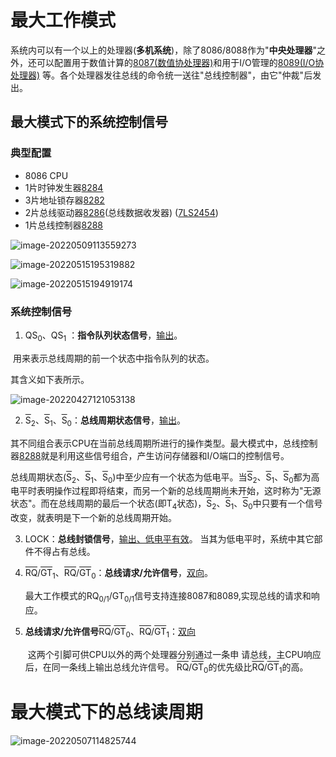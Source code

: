 # 最大工作模式

​	系统内可以有一个以上的处理器(**多机系统**)，除了8086/8088作为"**中央处理器**"之外，还可以配置用于数值计算的[8087(数值协处理器)](../../第八章/8087算数协处理器.md)和用于I/O管理的[8089(I/O协处理器)](../../第八章/8089输入输出协处理器.md) 等。各个处理器发往总线的命令统一送往"总线控制器"，由它"仲裁"后发出。

## 最大模式下的系统控制信号

### 典型配置

- 8086 CPU
- 1片时钟发生器[8284](../../第八章/8284时钟发生器.md)
- 3片地址锁存器[8282](../../第八章/8282地址锁存器.md)
- 2片总线驱动器[8286](../../第八章/8286总线驱动器.md)(总线数据收发器) ([7LS2454](../../第八章/7LS2454.md))
- 1片总线控制器[8288](../../第八章/8288总线控制器.md)        

![image-20220509113559273](https://cdn.jsdelivr.net/gh/letengzz/Two-C@main/img/PM/Second/202205260928238.png)

![image-20220515195319882](https://cdn.jsdelivr.net/gh/letengzz/Two-C@main/img/PM/Second/202205260929186.png)

![image-20220515194919174](https://cdn.jsdelivr.net/gh/letengzz/Two-C@main/img/PM/Second/202205260929515.png)       

### 系统控制信号

1. QS<sub>0</sub>、QS<sub>1</sub> ：**指令队列状态信号**，[输出](../引脚/引脚信号传输的类型.md)。

​	用来表示总线周期的前一个状态中指令队列的状态。

其含义如下表所示。

![image-20220427121053138](https://cdn.jsdelivr.net/gh/letengzz/Two-C@main/img/PM/Second/202205260929508.png)

2. <SPAN style="TEXT-DECORATION: overline">S</SPAN><sub>2</sub>、<SPAN style="TEXT-DECORATION: overline">S</SPAN><sub>1</sub>、<SPAN style="TEXT-DECORATION: overline">S</SPAN><sub>0</sub>：**总线周期状态信号**，[输出](../引脚/引脚信号传输的类型.md)。

​		其不同组合表示CPU在当前总线周期所进行的操作类型。最大模式中，总线控制器[8288](../../第八章/8288总线控制器.md)就是利用这些信号组合，产生访问存储器和I/O端口的控制信号。

   总线周期状态(<SPAN style="TEXT-DECORATION: overline">S</SPAN><sub>2</sub>、<SPAN style="TEXT-DECORATION: overline">S</SPAN><sub>1</sub>、<SPAN style="TEXT-DECORATION: overline">S</SPAN><sub>0</sub>)中至少应有一个状态为低电平。当<SPAN style="TEXT-DECORATION: overline">S</SPAN><sub>2</sub>、<SPAN style="TEXT-DECORATION: overline">S</SPAN><sub>1</sub>、<SPAN style="TEXT-DECORATION: overline">S</SPAN><sub>0</sub>都为高电平时表明操作过程即将结束，而另一个新的总线周期尚未开始，这时称为"无源状态"。而在总线周期的最后一个状态(即T<sub>4</sub>状态)，<SPAN style="TEXT-DECORATION: overline">S</SPAN><sub>2</sub>、<SPAN style="TEXT-DECORATION: overline">S</SPAN><sub>1</sub>、<SPAN style="TEXT-DECORATION: overline">S</SPAN><sub>0</sub>中只要有一个信号改变，就表明是下一个新的总线周期开始。

3. LOCK：**总线封锁信号**，[输出、低电平有效](../引脚/引脚信号传输的类型.md)。
   	当其为低电平时，系统中其它部件不得占有总线。

4. <SPAN style="TEXT-DECORATION: overline">RQ</SPAN>/<SPAN style="TEXT-DECORATION: overline">GT</SPAN><sub>1</sub>、<SPAN style="TEXT-DECORATION: overline">RQ</SPAN>/<SPAN style="TEXT-DECORATION: overline">GT</SPAN><sub>0</sub>：**总线请求/允许信号**，[双向](../引脚/引脚信号传输的类型.md)。

   最大工作模式的RQ<sub>0/1</sub>/GT<sub>0/1</sub>信号支持连接8087和8089,实现总线的请求和响应。

5. **总线请求/允许信号**<SPAN style="TEXT-DECORATION: overline">RQ</SPAN>/<SPAN style="TEXT-DECORATION: overline">GT</SPAN><sub>0</sub>、<SPAN style="TEXT-DECORATION: overline">RQ</SPAN>/<SPAN style="TEXT-DECORATION: overline">GT</SPAN><sub>1</sub>：[双向](../引脚/引脚信号传输的类型.md)

   ​	这两个引脚可供CPU以外的两个处理器分别通过一条申 请总线，主CPU响应后，在同一条线上输出总线允许信号。 <SPAN style="TEXT-DECORATION: overline">RQ</SPAN>/<SPAN style="TEXT-DECORATION: overline">GT</SPAN><sub>0</sub>的优先级比<SPAN style="TEXT-DECORATION: overline">RQ</SPAN>/<SPAN style="TEXT-DECORATION: overline">GT</SPAN><sub>1</sub>的高。

# 最大模式下的总线读周期

![image-20220507114825744](https://cdn.jsdelivr.net/gh/letengzz/Two-C@main/img/PM/Second/202205260929550.png)

